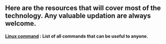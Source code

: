 <h2> Here are the resources that will cover most of the technology. Any valuable updation are always welcome.

<h4> <a href="https://example.com">Linux command</a> : List of all commands that can be useful to anyone.

